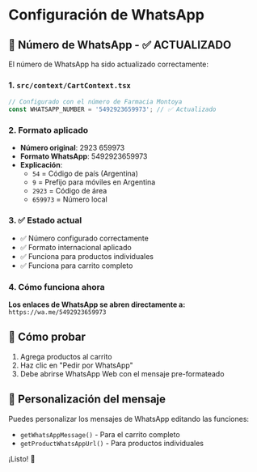 # Configuración de WhatsApp

## 📱 Número de WhatsApp - ✅ ACTUALIZADO

El número de WhatsApp ha sido actualizado correctamente:

### 1. `src/context/CartContext.tsx`
```typescript
// Configurado con el número de Farmacia Montoya
const WHATSAPP_NUMBER = '5492923659973'; // ✅ Actualizado
```

### 2. Formato aplicado
- **Número original**: 2923 659973
- **Formato WhatsApp**: 5492923659973
- **Explicación**: 
  - `54` = Código de país (Argentina)
  - `9` = Prefijo para móviles en Argentina
  - `2923` = Código de área
  - `659973` = Número local

### 3. ✅ Estado actual
- ✅ Número configurado correctamente
- ✅ Formato internacional aplicado
- ✅ Funciona para productos individuales
- ✅ Funciona para carrito completo

### 4. Cómo funciona ahora

**Los enlaces de WhatsApp se abren directamente a:**
`https://wa.me/5492923659973`

## 🧪 Cómo probar

1. Agrega productos al carrito
2. Haz clic en "Pedir por WhatsApp"
3. Debe abrirse WhatsApp Web con el mensaje pre-formateado

## 📝 Personalización del mensaje

Puedes personalizar los mensajes de WhatsApp editando las funciones:
- `getWhatsAppMessage()` - Para el carrito completo
- `getProductWhatsAppUrl()` - Para productos individuales

¡Listo! 🎉
